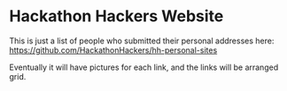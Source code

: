 Hackathon Hackers Website
=========================

This is just a list of people who submitted their personal addresses here: https://github.com/HackathonHackers/hh-personal-sites

Eventually it will have pictures for each link, and the links will be arranged grid.
